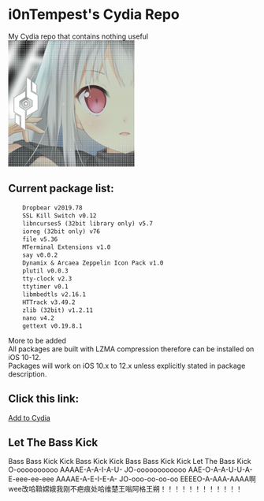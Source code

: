 # i0nTempest's Cydia Repo
My Cydia repo that contains nothing useful<br />
![Repo Icon](./ReadmeIcon.png)
## Current package list:
````
    Dropbear v2019.78
    SSL Kill Switch v0.12
    libncurses5 (32bit library only) v5.7
    ioreg (32bit only) v76
    file v5.36
    MTerminal Extensions v1.0
    say v0.0.2
    Dynamix & Arcaea Zeppelin Icon Pack v1.0
    plutil v0.0.3
    tty-clock v2.3
    ttytimer v0.1
    libmbedtls v2.16.1
    HTTrack v3.49.2
    zlib (32bit) v1.2.11
    nano v4.2
    gettext v0.19.8.1
````
More to be added<br />
All packages are built with LZMA compression therefore can be installed on iOS 10-12.<br />
Packages will work on iOS 10.x to 12.x unless explicitly stated in package description.
## Click this link:
[Add to Cydia](cydia://url/https://cydia.saurik.com/api/share#?source=https://i0ntempest.github.io/)
## Let The Bass Kick
Bass Bass Kick Kick Bass Kick Kick Bass Bass Kick Kick Let The Bass Kick O-oooooooooo AAAAE-A-A-I-A-U- JO-oooooooooooo AAE-O-A-A-U-U-A- E-eee-ee-eee AAAAE-A-E-I-E-A- JO-ooo-oo-oo-oo EEEEO-A-AAA-AAAA啊wee改哈鞥嫦娥我刚不疤痕处哈维楚王嗡阿格王朔！！！！！！！！！！！！
